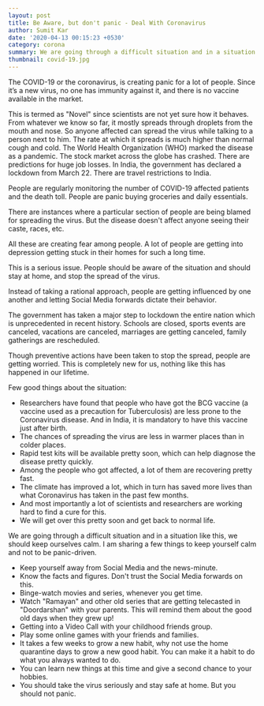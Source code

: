 ```yaml
---
layout: post
title: Be Aware, but don't panic - Deal With Coronavirus
author: Sumit Kar
date: '2020-04-13 00:15:23 +0530'
category: corona
summary: We are going through a difficult situation and in a situation like this, we should keep ourselves calm. I am sharing a few things to keep yourself calm and not to be panic-driven. 
thumbnail: covid-19.jpg
---
```


The COVID-19 or the coronavirus, is creating panic for a lot of people. Since it’s a new virus, no one has immunity against it, and there is no vaccine available in the market. 

This is termed as "Novel" since scientists are not yet sure how it behaves. From whatever we know so far, it mostly spreads through droplets from the mouth and nose. So anyone affected can spread the virus while talking to a person next to him. The rate at which it spreads is much higher than normal cough and cold. The World Health Organization (WHO) marked the disease as a pandemic. The stock market across the globe has crashed. There are predictions for huge job losses. In India, the government has declared a lockdown from March 22. There are travel restrictions to India.

People are regularly monitoring the number of COVID-19 affected patients and the death toll. People are panic buying groceries and daily essentials. 

There are instances where a particular section of people are being blamed for spreading the virus. But the disease doesn't affect anyone seeing their caste, races, etc.

All these are creating fear among people. A lot of people are getting into depression getting stuck in their homes for such a long time. 

This is a serious issue. People should be aware of the situation and should stay at home, and stop the spread of the virus.

Instead of taking a rational approach, people are getting influenced by one another and letting Social Media forwards dictate their behavior.

The government has taken a major step to lockdown the entire nation which is unprecedented in recent history. Schools are closed, sports events are canceled, vacations are canceled, marriages are getting canceled, family gatherings are rescheduled. 

Though preventive actions have been taken to stop the spread, people are getting worried. This is completely new for us, nothing like this has happened in our lifetime. 

Few good things about the situation:
- Researchers have found that people who have got the BCG vaccine (a vaccine used as a precaution for Tuberculosis) are less prone to the Coronavirus disease. And in India, it is mandatory to have this vaccine just after birth.
- The chances of spreading the virus are less in warmer places than in colder places.
- Rapid test kits will be available pretty soon, which can help diagnose the disease pretty quickly.
- Among the people who got affected, a lot of them are recovering pretty fast.
- The climate has improved a lot, which in turn has saved more lives than what Coronavirus has taken in the past few months.
- And most importantly a lot of scientists and researchers are working hard to find a cure for this.
- We will get over this pretty soon and get back to normal life.

We are going through a difficult situation and in a situation like this, we should keep ourselves calm. I am sharing a few things to keep yourself calm and not to be panic-driven. 
- Keep yourself away from Social Media and the news-minute.
- Know the facts and figures. Don't trust the Social Media forwards on this.
- Binge-watch movies and series, whenever you get time.
- Watch "Ramayan" and other old series that are getting telecasted in "Doordarshan" with your parents. This will remind them about the good old days when they grew up!
- Getting into a Video Call with your childhood friends group.
- Play some online games with your friends and families.
- It takes a few weeks to grow a new habit, why not use the home quarantine days to grow a new good habit. You can make it a habit to do what you always wanted to do. 
- You can learn new things at this time and give a second chance to your hobbies.
- You should take the virus seriously and stay safe at home. But you should not panic.